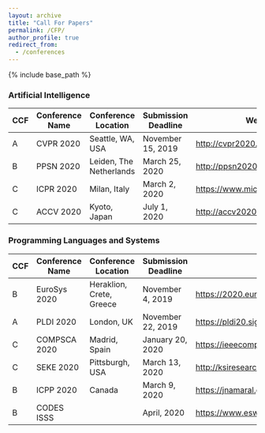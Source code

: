 ```yaml
---
layout: archive
title: "Call For Papers"
permalink: /CFP/
author_profile: true
redirect_from:
  - /conferences
---
```


{% include base_path %}

### Artificial Intelligence

|  CCF | Conference Name | Conference Location | Submission Deadline | Website |
| ------------ | ------------ |  ------------ |  ------------ |  ------------ |
| A | CVPR 2020 | Seattle, WA, USA | November 15, 2019 | <http://cvpr2020.thecvf.com> |
| B | PPSN 2020 | Leiden, The Netherlands | March 25, 2020 | <http://ppsn2020.liacs.leidenuniv.nl> |
| C | ICPR 2020 | Milan, Italy | March 2, 2020 | <https://www.micc.unifi.it/icpr2020/> |
| C | ACCV 2020 | Kyoto, Japan | July 1, 2020 | <http://accv2020.kyoto> |

### Programming Languages and Systems

|  CCF | Conference Name | Conference Location | Submission Deadline | Website |
| ------------ | ------------ |  ------------ |  ------------ |  ------------ |
| B | EuroSys 2020 | Heraklion, Crete, Greece | November 4, 2019| <https://2020.eurosys.org/> | 
| A | PLDI 2020 | London, UK | November 22, 2019| <https://pldi20.sigplan.org/home> |
| C | COMPSCA 2020 | Madrid, Spain | January 20, 2020 | <https://ieeecompsac.computer.org/2020/> |
| C | SEKE 2020 | Pittsburgh, USA | March 13, 2020 | <http://ksiresearchorg.ipage.com/seke/seke20.html> |
| B | ICPP 2020 | Canada | March 9, 2020 | <https://jnamaral.github.io/icpp20/> |
| B | CODES ISSS | | April, 2020 | <https://www.esweek.org/codes> |

